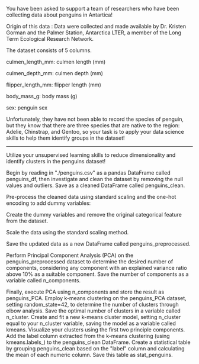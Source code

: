 You have been asked to support a team of researchers who have been collecting data about penguins in Antartica!

Origin of this data : Data were collected and made available by Dr. Kristen Gorman and the Palmer Station, Antarctica LTER, a member of the Long Term Ecological Research Network.

The dataset consists of 5 columns.

culmen_length_mm: culmen length (mm)

culmen_depth_mm: culmen depth (mm)

flipper_length_mm: flipper length (mm)

body_mass_g: body mass (g)

sex: penguin sex

Unfortunately, they have not been able to record the species of penguin, but they know that there are three species that are native to the region: Adelie, Chinstrap, and Gentoo, so your task is to apply your data science skills to help them identify groups in the dataset!

----
Utilize your unsupervised learning skills to reduce dimensionality and identify clusters in the penguins dataset!

Begin by reading in "./penguins.csv" as a pandas DataFrame called penguins_df, then investigate and clean the dataset by removing the null values and outliers. Save as a cleaned DataFrame called penguins_clean.

Pre-process the cleaned data using standard scaling and the one-hot encoding to add dummy variables:
  
  Create the dummy variables and remove the original categorical feature from the dataset.
  
  Scale the data using the standard scaling method.
  
  Save the updated data as a new DataFrame called penguins_preprocessed.

Perform Principal Component Analysis (PCA) on the penguins_preprocessed dataset to determine the desired number of components, considering any component with an explained variance ratio above 10% as a suitable component. Save the number of components as a variable called n_components.
  
  Finally, execute PCA using n_components and store the result as penguins_PCA.
Employ k-means clustering on the penguins_PCA dataset, setting random_state=42, to determine the number of clusters through elbow analysis. Save the optimal number of clusters in a variable called n_cluster.
Create and fit a new k-means cluster model, setting n_cluster equal to your n_cluster variable, saving the model as a variable called kmeans.
  Visualize your clusters using the first two principle components.
Add the label column extracted from the k-means clustering (using kmeans.labels_) to the penguins_clean DataFrame.
Create a statistical table by grouping penguins_clean based on the "label" column and calculating the mean of each numeric column. Save this table as stat_penguins.
